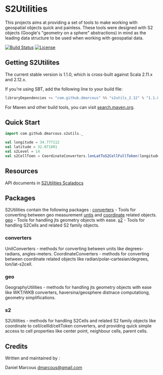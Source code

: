 # S2Utilities

This projects aims at providing a set of tools to make working with geospatial objects quick and painless.
These tools were designed with S2 objects (Google's "geometry on a sphere" abstractions) in mind as the leading data structure to be used when working with geospatial data.

[![Build Status](https://travis-ci.org/dmarcous/S2Utilities.svg?branch=master)](http://travis-ci.org/dmarcous/S2Utilities)
[![License](http://img.shields.io/:license-Apache%202-red.svg)](http://www.apache.org/licenses/LICENSE-2.0.txt)


## Getting S2Utilites

The current stable version is 1.1.0, which is cross-built against Scala 2.11.x and 2.12.x.

If you're using SBT, add the following line to your build file:

```scala
libraryDependencies += "com.github.dmarcous" %% "s2utils_2.12" % "1.1.0"
```

For Maven and other build tools, you can visit [search.maven.org](http://search.maven.org/#search%7Cga%7C1%7Cg%3A%22com.github.dmarcous%22%20AND%20a%3A%22s2utils_2.12%22).


## Quick Start

```scala
import com.github.dmarcous.s2utils._

val longitude = 34.777112
val latitude = 32.071801
val s2Level = 14
val s2CellToen = CoordinateConverters.lonLatToS2CellFullToken(longitude, latitude, s2Level)

```

## Resources

API documents in [S2Utilities Scaladocs](https://dmarcous.github.io/S2Utilities/latest/api/com/github/dmarcous/s2utils/index.html)

## Packages

S2Utilities contain the following packages :
[converters](https://dmarcous.github.io/S2Utilities/latest/api/com/github/dmarcous/s2utils/converters/index.html) - Tools for converting between geo measurement [untis](https://dmarcous.github.io/S2Utilities/latest/api/com/github/dmarcous/s2utils/converters/UnitConverters$.html) and [coordinate](https://dmarcous.github.io/S2Utilities/latest/api/com/github/dmarcous/s2utils/converters/CoordinateConverters$.html) related objects.
[geo](https://dmarcous.github.io/S2Utilities/latest/api/com/github/dmarcous/s2utils/geo/GeographyUtilities$.html) - Tools for handling jts geometry objects with ease.
[s2](https://dmarcous.github.io/S2Utilities/latest/api/com/github/dmarcous/s2utils/s2/S2Utilities$.html) - Tools for handling S2Cells and related S2 family objects.

### converters

UnitConverters - methods for converting between units like degrees-radians, angles-meters.
CoordinateConverters - methods for converting between coordinate related objects like radian/polar-cartesian/degrees, lon/lat-s2cell.

### geo

GeographyUtilities - methods for handling jts geometry objects with ease like WKT/WKB converters, haversina/geosphere distnace computationg, geometry simplifications.

### s2

S2Utilities - methods for handling S2Cells and related S2 family objects like coordinate to cell/cellId/cellToken converters, and providing quick simple access to cell properties like center point, neighbour cells, parent cells.

## Credits

Written and maintained by :

Daniel Marcous <dmarcous@gmail.com>
